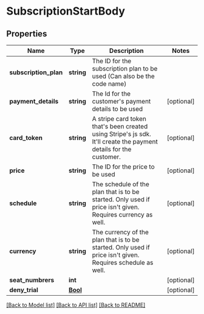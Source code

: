 # SubscriptionStartBody

## Properties
Name | Type | Description | Notes
------------ | ------------- | ------------- | -------------
**subscription_plan** | **string** | The ID for the subscription plan to be used (Can also be the code name) | 
**payment_details** | **string** | The Id for the customer&#x27;s payment details to be used | [optional] 
**card_token** | **string** | A stripe card token that&#x27;s been created using Stripe&#x27;s js sdk. It&#x27;ll create the payment details for the customer. | [optional] 
**price** | **string** | The ID for the price to be used | [optional] 
**schedule** | **string** | The schedule of the plan that is to be started. Only used if price isn&#x27;t given. Requires currency as well. | [optional] 
**currency** | **string** | The currency of the plan that is to be started. Only used if price isn&#x27;t given. Requires schedule as well. | [optional] 
**seat_numbrers** | **int** |  | [optional] 
**deny_trial** | [**Bool**](Bool.md) |  | [optional] 

[[Back to Model list]](../../README.md#documentation-for-models) [[Back to API list]](../../README.md#documentation-for-api-endpoints) [[Back to README]](../../README.md)

